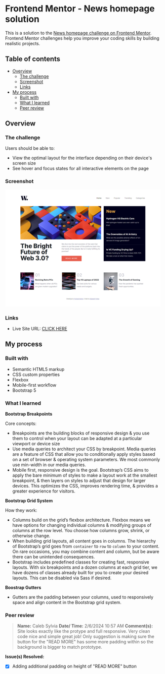 # Frontend Mentor - News homepage solution

This is a solution to the [News homepage challenge on Frontend Mentor](https://www.frontendmentor.io/challenges/news-homepage-H6SWTa1MFl). Frontend Mentor challenges help you improve your coding skills by building realistic projects. 

## Table of contents

- [Overview](#overview)
  - [The challenge](#the-challenge)
  - [Screenshot](#screenshot)
  - [Links](#links)
- [My process](#my-process)
  - [Built with](#built-with)
  - [What I learned](#what-i-learned)
  - [Peer review](#peer-review)


## Overview

### The challenge

Users should be able to:

- View the optimal layout for the interface depending on their device's screen size
- See hover and focus states for all interactive elements on the page

### Screenshot

![Desktop screenshot](./assets/images/desktop-screenshot.png)

### Links

- Live Site URL: [CLICK HERE](https://news-homepage-main-rouge.vercel.app/)

## My process

### Built with

- Semantic HTML5 markup
- CSS custom properties
- Flexbox
- Mobile-first workflow
- Bootstrap 5

### What I learned

**Bootstrap Breakpoints**

Core concepts:
- Breakpoints are the building blocks of responsive design & you use them to control when your layout can be adapted at a particular viewport or device size
- Use media queries to architect your CSS by breakpoint. Media queries are a feature of CSS that allow you to conditionally apply styles based on a set of browser & operating system parameters. We most commonly use min-width in our media queries.
- Mobile first, responsive design is the goal. Bootstrap’s CSS aims to apply the bare minimum of styles to make a layout work at the smallest breakpoint, & then layers on styles to adjust that design for larger devices. This optimizes the CSS, improves rendering time, & provides a greater experience for visitors.

**Bootstrap Grid System**

How they work:
- Columns build on the grid’s flexbox architecture. Flexbox means we have options for changing individual columns & modifying groups of columns at the row level. You choose how columns grow, shrink, or otherwise change.
- When building grid layouts, all content goes in columns. The hierarchy of Bootstrap’s grid goes from `container` to `row` to `column` to your content. On rare occasions, you may combine content and column, but be aware there can be unintended consequences.
- Bootstrap includes predefined classes for creating fast, responsive layouts. With six breakpoints and a dozen columns at each grid tier, we have dozens of classes already built for you to create your desired layouts. This can be disabled via Sass if desired.

**Boostrap Gutters**

- Gutters are the padding between your columns, used to responsively space and align content in the Bootstrap grid system.

### Peer review

> **Name:** Caleb Sylvia **Date/ Time:** 2/6/2024 10:57 AM
> **Comment(s):** 
> Site looks exactly like the protype and full responsive. Very clean code nice and simple great job! Only suggestion is making sure the button for the "READ MORE" has some more padding within so the background is bigger to match prototype.

**Issue(s) Resolved:**
- [x] Adding additional padding on height of "READ MORE" button